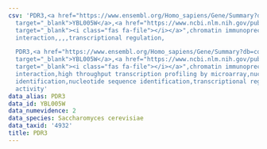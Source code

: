 ```yaml
---
csv: 'PDR3,<a href="https://www.ensembl.org/Homo_sapiens/Gene/Summary?db=core;g=YBL005W"
  target="_blank">YBL005W</a>,<a href="https://www.ncbi.nlm.nih.gov/pubmed/16556235"
  target="_blank"><i class="fas fa-file"></i></a>",chromatin immunoprecipitation assay,direct
  interaction,,,,transcriptional regulation,

  PDR3,<a href="https://www.ensembl.org/Homo_sapiens/Gene/Summary?db=core;g=YBL005W"
  target="_blank">YBL005W</a>,<a href="https://www.ncbi.nlm.nih.gov/pubmed/15169889"
  target="_blank"><i class="fas fa-file"></i></a>",chromatin immunoprecipitation assay,direct
  interaction,high throughput transcription profiling by microarray,nucleotide sequence
  identification,nucleotide sequence identification,transcriptional regulation,up-regulates
  activity'
data_alias: PDR3
data_id: YBL005W
data_numevidence: 2
data_species: Saccharomyces cerevisiae
data_taxid: '4932'
title: PDR3
---
```


